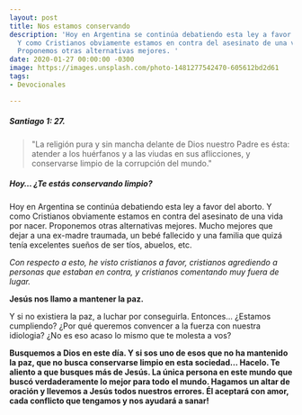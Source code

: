 ```yaml
---
layout: post
title: Nos estamos conservando
description: 'Hoy en Argentina se continúa debatiendo esta ley a favor del aborto.
  Y como Cristianos obviamente estamos en contra del asesinato de una vida por nacer.
  Proponemos otras alternativas mejores. '
date: 2020-01-27 00:00:00 -0300
image: https://images.unsplash.com/photo-1481277542470-605612bd2d61
tags:
- Devocionales

---
```


##### Santiago 1: 27.

>  "La religión pura y sin mancha delante de Dios nuestro Padre es ésta: atender a los huérfanos y a las viudas en sus aflicciones, y conservarse limpio de la corrupción del mundo."

##### Hoy… ¿Te estás conservando limpio?

Hoy en Argentina se continúa debatiendo esta ley a favor del aborto. Y como Cristianos obviamente estamos en contra del asesinato de una vida por nacer. Proponemos otras alternativas mejores. Mucho mejores que dejar a una ex-madre traumada, un bebé fallecido y una familia que quizá tenía excelentes sueños de ser tíos, abuelos, etc.

<p><em>Con respecto a esto, he visto cristianos a favor, cristianos agrediendo a personas que estaban en contra, y cristianos comentando muy fuera de lugar.</em></p>

<p><strong>Jesús nos llamo a mantener la paz.</strong></p> Y si no existiera la paz, a luchar por conseguirla. Entonces… ¿Estamos cumpliendo? ¿Por qué queremos convencer a la fuerza con nuestra idiologia? ¿No es eso acaso lo mismo que te molesta a vos?

<p><strong>Busquemos a Dios en este día. Y si sos uno de esos que no ha mantenido la paz, que no busca conservarse limpio en esta sociedad… Hacelo. Te aliento a que busques más de Jesús. La única persona en este mundo que buscó verdaderamente lo mejor para todo el mundo. Hagamos un altar de oración y llevemos a Jesús todos nuestros errores. Él aceptará con amor, cada conflicto que tengamos y nos ayudará a sanar!</strong></p>

